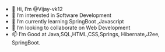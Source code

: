 - 👋 Hi, I’m @Vijay-vk12
- 👀 I’m interested in Software Development
- 🌱 I’m currently learning SpringBoot ,Javascript
- 💞️ I’m looking to collaborate on Web Development
- 📫 I’m Good at Java,SQL,HTML,CSS,Springs, Hibernate,J2ee, SpringBoot.

<!---
Vijay-vk12/Vijay-vk12 is a ✨ special ✨ repository because its `README.md` (this file) appears on your GitHub profile.
You can click the Preview link to take a look at your changes.
--->
